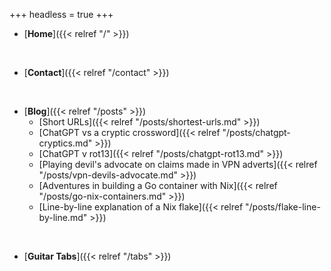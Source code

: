 +++
headless = true
+++

- [**Home**]({{< relref "/" >}})

<br>

- [**Contact**]({{< relref "/contact" >}})

<br>

- [**Blog**]({{< relref "/posts" >}})
  - [Short URLs]({{< relref "/posts/shortest-urls.md" >}})
  - [ChatGPT vs a cryptic crossword]({{< relref "/posts/chatgpt-cryptics.md" >}})
  - [ChatGPT v rot13]({{< relref "/posts/chatgpt-rot13.md" >}})
  - [Playing devil's advocate on claims made in VPN adverts]({{< relref "/posts/vpn-devils-advocate.md" >}})
  - [Adventures in building a Go container with Nix]({{< relref "/posts/go-nix-containers.md" >}})
  - [Line-by-line explanation of a Nix flake]({{< relref "/posts/flake-line-by-line.md" >}})

<br>

- [**Guitar Tabs**]({{< relref "/tabs" >}})
